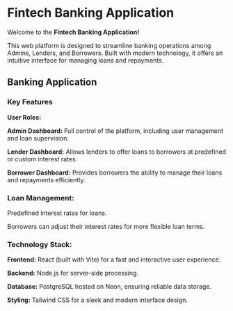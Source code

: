 <h1>Fintech Banking Application</h1>

Welcome to the <strong>Fintech Banking Application!</strong>

This web platform is designed to streamline banking operations among Admins, Lenders, and Borrowers. 
Built with modern technology, it offers an intuitive interface for managing loans and repayments.

<h2>Banking Application</h2>

<h3>Key Features</h3>
<strong><p>User Roles:</p></strong>
<p><strong>Admin Dashboard:</strong> Full control of the platform, including user management and loan supervision.</p>
<p><strong>Lender Dashboard:</strong> Allows lenders to offer loans to borrowers at predefined or custom interest rates.</p>
<p><strong>Borrower Dashboard:</strong> Provides borrowers the ability to manage their loans and repayments efficiently.</p>

<h3>Loan Management:</h3>
<p>Predefined interest rates for loans.</p>
<p>Borrowers can adjust their interest rates for more flexible loan terms.</p>

<h3>Technology Stack:</h3>
<p><strong>Frontend:</strong> React (built with Vite) for a fast and interactive user experience.</p>
<p><strong>Backend:</strong> Node.js for server-side processing.</p>
<p><strong>Database:</strong> PostgreSQL hosted on Neon, ensuring reliable data storage.</p>
<p><strong>Styling:</strong> Tailwind CSS for a sleek and modern interface design.</p>

